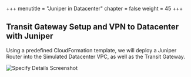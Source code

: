 +++
menutitle = "Juniper in Datacenter"
chapter = false
weight = 45
+++

## Transit Gateway Setup and VPN to Datacenter with Juniper

Using a predefined CloudFormation template, we will deploy a Juniper Router into the Simulated Datacenter VPC, as well as the Transit Gateway.

![Specify Details Screenshot](/images/hybrid-tgw-diagram.png)
